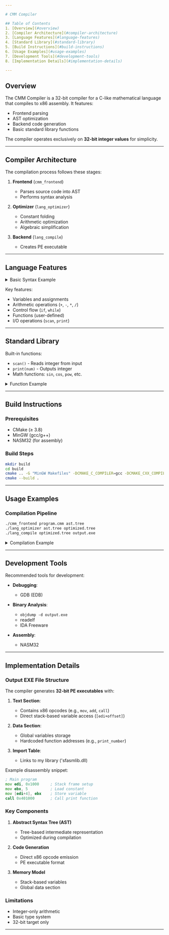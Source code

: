```yaml
---

# CMM Compiler  

## Table of Contents  
1. [Overview](#overview)  
2. [Compiler Architecture](#compiler-architecture)  
3. [Language Features](#language-features)  
4. [Standard Library](#standard-library)  
5. [Build Instructions](#build-instructions)  
6. [Usage Examples](#usage-examples)  
7. [Development Tools](#development-tools)  
8. [Implementation Details](#implementation-details)  

---
```


## Overview  
The CMM Compiler is a 32-bit compiler for a C-like mathematical language that compiles to x86 assembly. It features:  
- Frontend parsing  
- AST optimization  
- Backend code generation  
- Basic standard library functions  

The compiler operates exclusively on **32-bit integer values** for simplicity.  

---

## Compiler Architecture  
The compilation process follows these stages:  

1. **Frontend** (`cmm_frontend`)  
   - Parses source code into AST  
   - Performs syntax analysis  

2. **Optimizer** (`lang_optimizer`)  
   - Constant folding  
   - Arithmetic optimization  
   - Algebraic simplification  

3. **Backend** (`lang_compile`)  
   - Creates PE executable  

---

## Language Features  
<details>  
<summary>Basic Syntax Example</summary>  

```c  
main  
{  
    x = 5;  
    y = scan();  
    z = x + y * 2;  
    print(z);  
}  
```  
</details>  

Key features:  
- Variables and assignments  
- Arithmetic operations (`+`, `-`, `*`, `/`)  
- Control flow (`if`, `while`)  
- Functions (user-defined)  
- I/O operations (`scan`, `print`)  

---

## Standard Library  
Built-in functions:  
- `scan()` - Reads integer from input  
- `print(num)` - Outputs integer  
- Math functions: `sin`, `cos`, `pow`, etc.  

<details>  
<summary>Function Example</summary>  

```c  
square(x)  
{  
    return x * x;  
}  

main  
{  
    a = 5;  
    b = square(a);  
    print(b);  // Outputs 25  
}  
```  
</details>  

---

## Build Instructions  
### Prerequisites  
- CMake (≥ 3.8)  
- MinGW (gcc/g++)  
- NASM32 (for assembly)  

### Build Steps  
```bash  
mkdir build  
cd build  
cmake .. -G "MinGW Makefiles" -DCMAKE_C_COMPILER=gcc -DCMAKE_CXX_COMPILER=g++  
cmake --build .  
```  

---

## Usage Examples  
### Compilation Pipeline  
```bash  
./cmm_frontend program.cmm ast.tree  
./lang_optimizer ast.tree optimized.tree  
./lang_compile optimized.tree output.exe  
```  

<details>  
<summary>Compilation Example</summary>  

**Input (program.cmm):**  
```c  
main
{
    scan(x);

    x = factorial(x);

    i = 0;
    j = 0;
    
    while(i < 10)
    {
        j = 0;

        while(j < 10)
        {
            print(10 * i + j);
            j = j + 1;
        }

        i = i + 1;    
    }

    print(x);
}

factorial(x)
{
    if (x <= 1)
    {
        return 1;
    }

    return x * factorial(x - 1);
}
```  

**Optimized AST:**  
```  
{ function-declaration { $main { nil }{ concatenation { $scan { x { nil }{ nil }}{ nil }}{ concatenation { = { x { nil }{ nil }}{ $factorial { concatenation { nil }{ x { nil }{ nil }}}{ nil }}}{ concatenation { = { i { nil }{ nil }}{ 0 { nil }{ nil }}}{ concatenation { = { j { nil }{ nil }}{ 0 { nil }{ nil }}}{ concatenation { while { < { i { nil }{ nil }}{ 10 { nil }{ nil }}}{ concatenation { = { j { nil }{ nil }}{ 0 { nil }{ nil }}}{ concatenation { while { < { j { nil }{ nil }}{ 10 { nil }{ nil }}}{ concatenation { $print { + { * { 10 { nil }{ nil }}{ i { nil }{ nil }}}{ j { nil }{ nil }}}{ nil }}{ concatenation { = { j { nil }{ nil }}{ + { j { nil }{ nil }}{ 1 { nil }{ nil }}}}{ nil }}}}{ concatenation { = { i { nil }{ nil }}{ + { i { nil }{ nil }}{ 1 { nil }{ nil }}}}{ nil }}}}}{ concatenation { $print { x { nil }{ nil }}{ nil }}{ nil }}}}}}}}{ function-declaration { $factorial { x { nil }{ nil }}{ concatenation { if { <= { x { nil }{ nil }}{ 1 { nil }{ nil }}}{ concatenation { return { 1 { nil }{ nil }}{ nil }}{ nil }}}{ concatenation { return { * { x { nil }{ nil }}{ $factorial { concatenation { nil }{ - { x { nil }{ nil }}{ 1 { nil }{ nil }}}}{ nil }}}{ nil }}{ nil }}}}{ nil }}}  
```  
</details>  

---

## Development Tools  
Recommended tools for development:  
- **Debugging**:  
  - GDB (EDB)  

- **Binary Analysis**:  
  - `objdump -d output.exe`
  - readelf   
  - IDA Freeware  

- **Assembly**:  
  - NASM32    

---

## Implementation Details  

### Output EXE File Structure  
The compiler generates **32-bit PE executables** with:  
1. **Text Section**:  
   - Contains x86 opcodes (e.g., `mov`, `add`, `call`)  
   - Direct stack-based variable access (`[edi+offset]`)  

2. **Data Section**:  
   - Global variables storage  
   - Hardcoded function addresses (e.g., `print_number`)  

3. **Import Table**:  
   - Links to my library ('sfasmlib.dll)  

Example disassembly snippet:  
```asm  
; Main program  
mov edi, 0x1000     ; Stack frame setup  
mov ebx, 5          ; Load constant  
mov [edi+4], ebx    ; Store variable  
call 0x401000       ; Call print function  
```  

### Key Components  
1. **Abstract Syntax Tree (AST)**  
   - Tree-based intermediate representation  
   - Optimized during compilation  

2. **Code Generation**  
   - Direct x86 opcode emission  
   - PE executable format  

3. **Memory Model**  
   - Stack-based variables  
   - Global data section  

### Limitations  
- Integer-only arithmetic  
- Basic type system  
- 32-bit target only  

--- 
